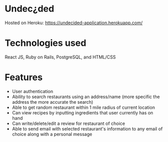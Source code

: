 # Undec¿ded

Hosted on Heroku: https://undecided-application.herokuapp.com/

# Technologies used

React JS, Ruby on Rails, PostgreSQL, and HTML/CSS

# Features

- User authentication
- Ability to search restaurants using an address/name (more specific the address the more accurate the search)
- Able to get random restaurant within 1 mile radius of current location
- Can view recipes by inputting ingredients that user currently has on hand
- Can write/delete/edit a review for restaurant of choice
- Able to send email with selected restaurant's information to any email of choice along with a personal message
